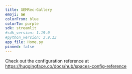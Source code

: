 ```yaml
---
title: GEMRec-Gallery
emoji: 🖼️
colorFrom: blue
colorTo: purple
sdk: streamlit
#sdk_version: 1.19.0
#python_version: 3.9.13
app_file: Home.py
pinned: false
---
```


Check out the configuration reference at https://huggingface.co/docs/hub/spaces-config-reference
